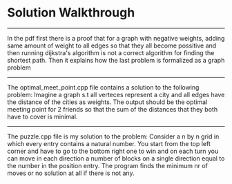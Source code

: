 # Solution Walkthrough

___
In the pdf first there is a proof that for a graph with negative weights, adding same amount of weight to all edges so that they all become possitive and then running dijkstra's algorithm is not a correct algorithm for finding the shortest path.
Then it explains how the last problem is formalized as a graph problem
___
The optimal_meet_point.cpp file contains a solution to the following problem: Imagine a graph s.t all verteces represent a city and all edges have the distance of the cities as weights. The output should be the optimal meeting point for 2 friends so that the sum of the distances that they both have to cover is minimal.
___
The puzzle.cpp file is my solution to the problem: Consider a n by n grid in which every entry contains a natural number. You start from the top left corner and have to go to the bottom right one to win and on each turn you can move in each direction a number of blocks on a single direction equal to the number in the position entry. The program finds the minimum nr of moves or no solution at all if there is not any.